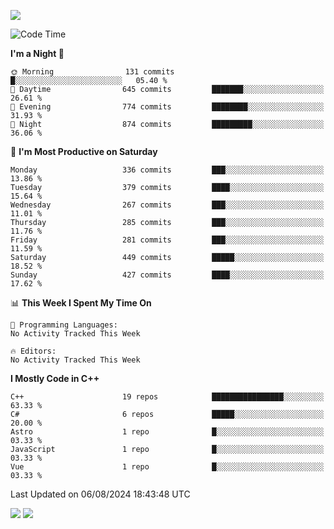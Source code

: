 ![](https://komarev.com/ghpvc/?username=lilpidgey&color=red)
<!--START_SECTION:waka-->
![Code Time](http://img.shields.io/badge/Code%20Time-1%2C491%20hrs%2018%20mins-blue)

**I'm a Night 🦉** 

```text
🌞 Morning                131 commits         █░░░░░░░░░░░░░░░░░░░░░░░░   05.40 % 
🌆 Daytime                645 commits         ███████░░░░░░░░░░░░░░░░░░   26.61 % 
🌃 Evening                774 commits         ████████░░░░░░░░░░░░░░░░░   31.93 % 
🌙 Night                  874 commits         █████████░░░░░░░░░░░░░░░░   36.06 % 
```
📅 **I'm Most Productive on Saturday** 

```text
Monday                   336 commits         ███░░░░░░░░░░░░░░░░░░░░░░   13.86 % 
Tuesday                  379 commits         ████░░░░░░░░░░░░░░░░░░░░░   15.64 % 
Wednesday                267 commits         ███░░░░░░░░░░░░░░░░░░░░░░   11.01 % 
Thursday                 285 commits         ███░░░░░░░░░░░░░░░░░░░░░░   11.76 % 
Friday                   281 commits         ███░░░░░░░░░░░░░░░░░░░░░░   11.59 % 
Saturday                 449 commits         █████░░░░░░░░░░░░░░░░░░░░   18.52 % 
Sunday                   427 commits         ████░░░░░░░░░░░░░░░░░░░░░   17.62 % 
```


📊 **This Week I Spent My Time On** 

```text
💬 Programming Languages: 
No Activity Tracked This Week

🔥 Editors: 
No Activity Tracked This Week
```

**I Mostly Code in C++** 

```text
C++                      19 repos            ████████████████░░░░░░░░░   63.33 % 
C#                       6 repos             █████░░░░░░░░░░░░░░░░░░░░   20.00 % 
Astro                    1 repo              █░░░░░░░░░░░░░░░░░░░░░░░░   03.33 % 
JavaScript               1 repo              █░░░░░░░░░░░░░░░░░░░░░░░░   03.33 % 
Vue                      1 repo              █░░░░░░░░░░░░░░░░░░░░░░░░   03.33 % 
```




 Last Updated on 06/08/2024 18:43:48 UTC
<!--END_SECTION:waka-->
![](https://hit.yhype.me/github/profile?user_id=42968544)
![](https://komarev.com/ghpvc/?lilpidgey)
